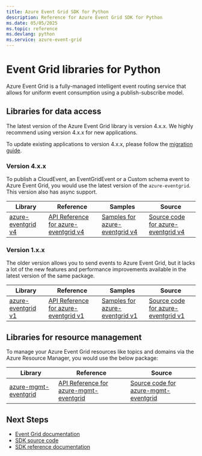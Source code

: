 ```yaml
---
title: Azure Event Grid SDK for Python
description: Reference for Azure Event Grid SDK for Python
ms.date: 05/05/2025
ms.topic: reference
ms.devlang: python
ms.service: azure-event-grid
---
```

# Event Grid libraries for Python


Azure Event Grid is a fully-managed intelligent event routing service that allows for uniform event consumption using a publish-subscribe model.

## Libraries for data access

The latest version of the Azure Event Grid library is version 4.x.x. We highly recommend using version 4.x.x for new applications.

To update existing applications to version 4.x.x, please follow the [migration guide](https://github.com/Azure/azure-sdk-for-python/blob/master/sdk/eventgrid/azure-eventgrid/migration_guide.md).

### Version 4.x.x

To publish a CloudEvent, an EventGridEvent or a Custom schema event to Azure Event Grid, you would use the latest version of the `azure-eventgrid`. This version also has async support.

| Library | Reference | Samples | Source |
|----------------------------------------|-------------------------------------------------------------|-----------------------------------------------------------------------------|---------------------------------------------------------------------------------------------------------------------|
|    [azure-eventgrid v4](https://pypi.org/project/azure-eventgrid/)    |    [API Reference for azure-eventgrid v4](https://docs.microsoft.com/python/api/overview/azure/event-grid?view=azure-python)    |    [Samples for azure-eventgrid v4](https://github.com/Azure/azure-sdk-for-python/tree/master/sdk/eventgrid/azure-eventgrid/samples)   |    [Source code for azure-eventgrid v4](https://github.com/Azure/azure-sdk-for-python/tree/master/sdk/eventgrid/azure-eventgrid)    |

### Version 1.x.x

The older version allows you to send events to Azure Event Grid, but it lacks a lot of the new features and performance improvements available in the latest version of the same package.

| Library | Reference | Samples | Source |
|----------------------------------------|-------------------------------------------------------------|-----------------------------------------------------------------------------|---------------------------------------------------------------------------------------------------------------------|
|    [azure-eventgrid v1](https://pypi.org/project/azure-eventgrid/1.3.0/)    |    [API Reference for azure-eventgrid v1](https://docs.microsoft.com/python/api/overview/azure/event-grid?view=azure-python)    |    [Samples for azure-eventgrid v1](https://github.com/Azure-Samples/event-grid-python-public-consume-events)   |    [Source code for azure-eventgrid v1](https://github.com/Azure/azure-sdk-for-python/tree/release/eventgrid-v1/sdk/eventgrid/azure-eventgrid)    |

## Libraries for resource management

To manage your Azure Event Grid resources like topics and domains via the Azure Resource Manager, you would use the below package:

|    Library    |    Reference    |    Source    |
|------------------------------------------|-------------------------------------------------------------------|-----------------------------------------------------------------------------------------------------------------------|
|    [azure-mgmt-eventgrid](https://pypi.org/project/azure-mgmt-eventgrid/)    |    [API Reference for azure-mgmt-eventgrid](https://docs.microsoft.com/python/api/overview/azure/eventgrid/management?view=azure-python)    |   [Source code for azure-mgmt-eventgrid](https://github.com/Azure/azure-sdk-for-python/tree/master/sdk/eventgrid/azure-mgmt-eventgrid)    |

## Next Steps

* [Event Grid documentation](https://docs.microsoft.com/azure/event-grid/)
* [SDK source code](https://github.com/Azure/azure-sdk-for-python/tree/master/sdk/eventgrid/)
* [SDK reference documentation](https://docs.microsoft.com/python/api/overview/azure/event-grid?view=azure-python)